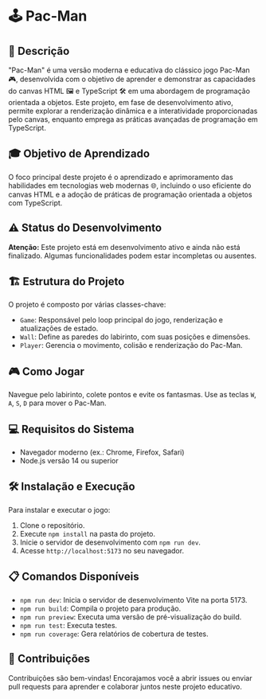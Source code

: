 # 🕹️ Pac-Man

## 📝 Descrição

"Pac-Man" é uma versão moderna e educativa do clássico jogo Pac-Man 🎮, desenvolvida com o objetivo de aprender e demonstrar as capacidades do canvas HTML 🖼️ e TypeScript 🛠️ em uma abordagem de programação orientada a objetos. Este projeto, em fase de desenvolvimento ativo, permite explorar a renderização dinâmica e a interatividade proporcionadas pelo canvas, enquanto emprega as práticas avançadas de programação em TypeScript.

## 🎓 Objetivo de Aprendizado

O foco principal deste projeto é o aprendizado e aprimoramento das habilidades em tecnologias web modernas 🌐, incluindo o uso eficiente do canvas HTML e a adoção de práticas de programação orientada a objetos com TypeScript.

## ⚠️ Status do Desenvolvimento

**Atenção:** Este projeto está em desenvolvimento ativo e ainda não está finalizado. Algumas funcionalidades podem estar incompletas ou ausentes.

## 🏗️ Estrutura do Projeto

O projeto é composto por várias classes-chave:

- `Game`: Responsável pelo loop principal do jogo, renderização e atualizações de estado.
- `Wall`: Define as paredes do labirinto, com suas posições e dimensões.
- `Player`: Gerencia o movimento, colisão e renderização do Pac-Man.

## 🎮 Como Jogar

Navegue pelo labirinto, colete pontos e evite os fantasmas. Use as teclas `W`, `A`, `S`, `D` para mover o Pac-Man.

## 💻 Requisitos do Sistema

- Navegador moderno (ex.: Chrome, Firefox, Safari)
- Node.js versão 14 ou superior

## 🛠️ Instalação e Execução

Para instalar e executar o jogo:

1. Clone o repositório.
2. Execute `npm install` na pasta do projeto.
3. Inicie o servidor de desenvolvimento com `npm run dev`.
4. Acesse `http://localhost:5173` no seu navegador.

## 📋 Comandos Disponíveis

- `npm run dev`: Inicia o servidor de desenvolvimento Vite na porta 5173.
- `npm run build`: Compila o projeto para produção.
- `npm run preview`: Executa uma versão de pré-visualização do build.
- `npm run test`: Executa testes.
- `npm run coverage`: Gera relatórios de cobertura de testes.

## 🤝 Contribuições

Contribuições são bem-vindas! Encorajamos você a abrir issues ou enviar pull requests para aprender e colaborar juntos neste projeto educativo.
